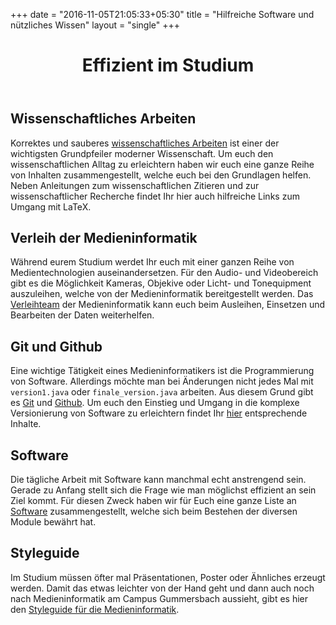 +++
date = "2016-11-05T21:05:33+05:30"
title = "Hilfreiche Software und nützliches Wissen"
layout = "single"
+++

<div class="m-mi-hero-image {{ .class }}" style="background-image: url(/tools/teaser.jpg)">
    <header class="title">
        <h1 class="a-headline-invers">
            Effizient im Studium
        </h1>
    </header>
</div>

## Wissenschaftliches Arbeiten
Korrektes und sauberes [wissenschaftliches Arbeiten](/tools/wissenschaftliches-arbeiten) ist einer der wichtigsten Grundpfeiler moderner Wissenschaft. Um euch den wissenschaftlichen Alltag zu erleichtern haben wir euch eine ganze Reihe von Inhalten zusammengestellt, welche euch bei den Grundlagen helfen. Neben Anleitungen zum wissenschaftlichen Zitieren und zur wissenschaftlicher Recherche findet Ihr hier auch hilfreiche Links zum Umgang mit LaTeX.

## Verleih der Medieninformatik

Während eurem Studium werdet Ihr euch mit einer ganzen Reihe von Medientechnologien auseinandersetzen. Für den Audio- und Videobereich gibt es die Möglichkeit Kameras, Objekive oder Licht- und Tonequipment auszuleihen, welche von der Medieninformatik bereitgestellt werden. Das [Verleihteam](/tools/verleih) der Medieninformatik kann euch beim Ausleihen, Einsetzen und Bearbeiten der Daten weiterhelfen.

## Git und Github
Eine wichtige Tätigkeit eines Medieninformatikers ist die Programmierung von Software. Allerdings möchte man bei Änderungen nicht jedes Mal mit `version1.java` oder `finale_version.java` arbeiten. Aus diesem Grund gibt es [Git](https://git-scm.com/) und [Github](https://github.com). Um euch den Einstieg und Umgang in die komplexe Versionierung von Software zu erleichtern findet Ihr [hier](/tools/github) entsprechende Inhalte.

## Software
Die tägliche Arbeit mit Software kann manchmal echt anstrengend sein. Gerade zu Anfang stellt sich die Frage wie man möglichst effizient an sein Ziel kommt. Für diesen Zweck haben wir für Euch eine ganze Liste an [Software](/tools/software) zusammengestellt, welche sich beim Bestehen der diversen Module bewährt hat.

## Styleguide
Im Studium müssen öfter mal Präsentationen, Poster oder Ähnliches erzeugt werden. Damit das etwas leichter von der Hand geht und dann auch noch nach Medieninformatik am Campus Gummersbach aussieht, gibt es hier den [Styleguide für die Medieninformatik](/tools/styleguide).
